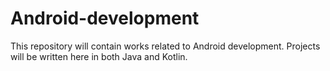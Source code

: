 # Android-development

This repository will contain works related to Android development. Projects will be written here in both Java and Kotlin.
